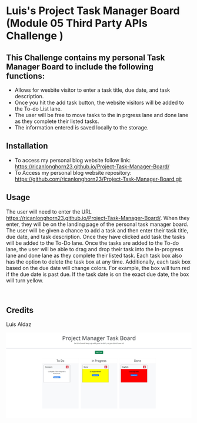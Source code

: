 # Luis's Project Task Manager Board (Module 05 Third Party APIs Challenge ) 

## This Challenge contains my personal Task Manager Board to include the following functions:
- Allows for wesbite visitor to enter a task title, due date, and task description.
- Once you hit the add task button, the website visitors will be added to the To-do List lane.
- The user will be free to move tasks to the in prgress lane and done lane as they complete their listed tasks.
- The information entered is saved locally to the storage.


## Installation
- To access my personal blog website follow link: https://ricanlonghorn23.github.io/Project-Task-Manager-Board/
- To Access my personal blog website repository: https://github.com/ricanlonghorn23/Project-Task-Manager-Board.git



## Usage
The user will need to enter the URL https://ricanlonghorn23.github.io/Project-Task-Manager-Board/. When they enter, they will be on the landing page of the personal task manager board. The user will be given a chance to add a task and then enter their task title, due date, and task description. Once they have clicked add task the tasks will be added to the To-Do lane. Once the tasks are added to the To-do lane, the user will be able to drag and drop their task into the In-progress lane and done lane as they complete their listed task. Each task box also has the option to delete the task box at any time. Additionally, each task box based on the due date will change colors. For example, the box will turn red if the due date is past due. If the task date is on the exact due date, the box will turn yellow.

 

## Credits
Luis Aldaz

![alt text](Images/projecttaskmanager.jpg)